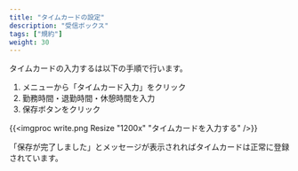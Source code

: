 ```yaml
---
title: "タイムカードの設定"
description: "受信ボックス"
tags: ["規約"]
weight: 30
---
```


タイムカードの入力するは以下の手順で行います。

1. メニューから「タイムカード入力」をクリック
1. 勤務時間・退勤時間・休憩時間を入力
1. 保存ボタンをクリック

{{<imgproc write.png Resize "1200x" "タイムカードを入力する" />}}

「保存が完了しました」とメッセージが表示されればタイムカードは正常に登録されています。
